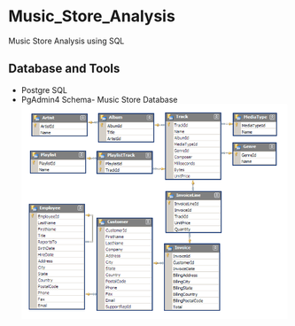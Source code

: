 # Music_Store_Analysis
Music Store Analysis using SQL

## Database and Tools
* Postgre SQL
* PgAdmin4
Schema- Music Store Database  
![MusicDatabaseSchema](https://raw.githubusercontent.com/sudiptagupta17/Music_Store_Analysis/main/213707717-bfc9f479-52d9-407b-99e1-e94db7ae10a3.png
)
